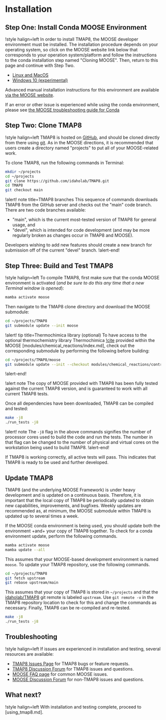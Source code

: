 # Installation

## Step One: Install Conda MOOSE Environment

!style halign=left
In order to install TMAP8, the MOOSE developer environment must be installed. The
installation procedure depends on your operating system, so click on the MOOSE
website link below that corresponds to your operation system/platform and follow
the instructions to the conda installation step named "Cloning MOOSE". Then,
return to this page and continue with Step Two.

- [Linux and MacOS](https://mooseframework.inl.gov/getting_started/installation/conda.html)
- [Windows 10 (experimental)](https://mooseframework.inl.gov/getting_started/installation/windows10.html)

Advanced manual installation instructions for this environment are available
[via the MOOSE website](https://mooseframework.inl.gov/getting_started/installation/index.html).

If an error or other issue is experienced while using the conda environment,
please see [the MOOSE troubleshooting guide for Conda](https://mooseframework.inl.gov/help/troubleshooting.html#condaissues)

## Step Two: Clone TMAP8

!style halign=left
TMAP8 is hosted on [GitHub](https://github.com/idaholab/TMAP8), and should be
cloned directly from there using [git](https://git-scm.com/). As in the MOOSE
directions, it is recommended that users create a directory named "projects" to
put all of your MOOSE-related work.

To clone TMAP8, run the following commands in Terminal:

```bash
mkdir ~/projects
cd ~/projects
git clone https://github.com/idaholab/TMAP8.git
cd TMAP8
git checkout main
```

!alert! note title=TMAP8 branches
This sequence of commands downloads TMAP8 from the GitHub server and checks
out the "main" code branch. There are two code branches available:

- "main", which is the current most-tested version of TMAP8 for general usage, and
- "devel", which is intended for code development (and may be more regularly broken
  as changes occur in TMAP8 and MOOSE).

Developers wishing to add new features should create a new branch for submission
off of the current "devel" branch.
!alert-end!

## Step Three: Build and Test TMAP8

!style halign=left
To compile TMAP8, first make sure that the conda MOOSE environment is activated
(*and be sure to do this any time that a new Terminal window is opened*):

```bash
mamba activate moose
```

Then navigate to the TMAP8 clone directory and download the MOOSE submodule:

```bash
cd ~/projects/TMAP8
git submodule update --init moose
```

!alert! tip title=Thermochimica library (optional)
To have access to the optional thermochemistry library Thermochimica [!cite](piro2013) provided within
the MOOSE [modules/chemical_reactions/index.md], check out the corresponding submodule by performing
the following before building:

```bash
cd ~/projects/TMAP8/moose
git submodule update --init --checkout modules/chemical_reactions/contrib/thermochimica
```
!alert-end!

!alert note
The copy of MOOSE provided with TMAP8 has been fully tested against the current
TMAP8 version, and is guaranteed to work with all current TMAP8 tests.

Once all dependencies have been downloaded, TMAP8 can be compiled and tested:

```bash
make -j8
./run_tests -j8
```

!alert! note
The `-j8` flag in the above commands signifies the number of processor cores used to
build the code and run the tests. The number in that flag can be changed to the
number of physical and virtual cores on the workstation being used to build TMAP8.
!alert-end!

If TMAP8 is working correctly, all active tests will pass. This indicates that
TMAP8 is ready to be used and further developed.

## Update TMAP8

TMAP8 (and the underlying MOOSE Framework) is under heavy development and is updated on a continuous
basis. Therefore, it is important that the local copy of TMAP8 be periodically updated to obtain new
capabilities, improvements, and bugfixes. Weekly updates are recommended as, at minimum, the MOOSE
submodule within TMAP8 is updated up to several times a week.

If the MOOSE conda environment is being used, you should update both the environment +and+ your copy
of TMAP8 together. To check for a conda environment update, perform the following commands.

```bash
mamba activate moose
mamba update --all
```

This assumes that your MOOSE-based development environment is named `moose`. To update your TMAP8
repository, use the following commands.

```bash
cd ~/projects/TMAP8
git fetch upstream
git rebase upstream/main
```

This assumes that your copy of TMAP8 is stored in `~/projects` and that the [idaholab/TMAP8](https://github.com/idaholab/TMAP8)
git remote is labeled `upstream`. Use `git remote -v` in the TMAP8 repository location to check for
this and change the commands as necessary. Finally, TMAP8 can be re-compiled and re-tested.

```bash
make -j8
./run_tests -j8
```

## Troubleshooting

!style halign=left
If issues are experienced in installation and testing, several resources
are available:

- [TMAP8 Issues Page](https://github.com/idaholab/TMAP8/issues) for TMAP8 bugs or feature requests.
- [TMAP8 Discussion Forum](https://github.com/idaholab/TMAP8/discussions) for TMAP8 issues and questions.
- [MOOSE FAQ page](https://mooseframework.inl.gov/help/faq/index.html) for common MOOSE issues.
- [MOOSE Discussion Forum](https://github.com/idaholab/moose/discussions) for non-TMAP8 issues and questions.

## What next?

!style halign=left
With installation and testing complete, proceed to [using_tmap8.md].

